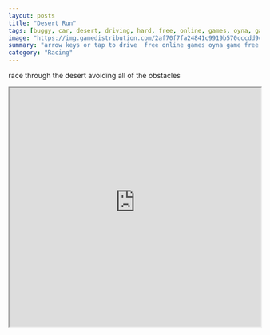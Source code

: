 ```yaml
---
layout: posts
title: "Desert Run"
tags: [buggy, car, desert, driving, hard, free, online, games, oyna, game, free, games, play, play, games]
image: "https://img.gamedistribution.com/2af70f7fa24841c9919b570cccdd9c07-512x384.jpeg"
summary: "arrow keys or tap to drive  free online games oyna game free games play play games"
category: "Racing"
---
```


race through the desert avoiding all of the obstacles

<iframe width="100%" height="480px;" src="https://html5.gamedistribution.com/2af70f7fa24841c9919b570cccdd9c07/"></iframe>